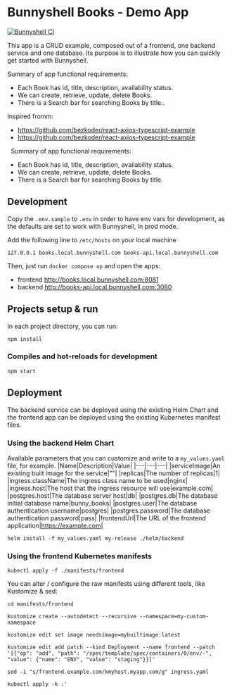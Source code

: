 # Bunnyshell Books - Demo App

[![Bunnyshell CI](https://github.com/aris-bunnyshell/demo-books/actions/workflows/bns_ci.yml/badge.svg?branch=master)](https://github.com/aris-bunnyshell/demo-books/actions/workflows/bns_ci.yml)

This app is a CRUD example, composed out of a frontend, one backend service and one database.
Its purpose is to illustrate how you can quickly get started with Bunnyshell.

Summary of app functional requirements:
- Each Book has id, title, description, availability status.
- We can create, retrieve, update, delete Books.
- There is a Search bar for searching Books by title..

Inspired fromm:
- https://github.com/bezkoder/react-axios-typescript-example
- https://github.com/bezkoder/react-axios-typescript-example

&nbsp;
Summary of app functional requirements:
- Each Book has id, title, description, availability status.
- We can create, retrieve, update, delete Books.
- There is a Search bar for searching Books by title.


## Development
Copy the `.env.sample` to `.env` in order to have env vars for development, as the defaults are set to work with Bunnyshell, in prod mode.

Add the following line to `/etc/hosts` on your local machine

```
127.0.0.1 books.local.bunnyshell.com books-api.local.bunnyshell.com
```

Then, just run `docker compose up` and open the apps:
- frontend http://books.local.bunnyshell.com:8081
- backend http://books-api.local.bunnyshell.com:3080

## Projects setup & run

In each project directory, you can run:

```
npm install
```

### Compiles and hot-reloads for development

```
npm start
```

## Deployment
The backend service can be deployed using the existing Helm Chart and the frontend app can be deployed using the existing Kubernetes manifest files.

### Using the backend Helm Chart
Available parameters that you can customize and write to a `my_values.yaml` file, for example.
|Name|Description|Value|
|---|---|---|
|serviceImage|An existing built image for the service|""|
|replicas|The number of replicas|1|
|ingress.className|The ingress class name to be used|nginx|
|ingress.host|The host that the ingress resource will use|example.com|
|postgres.host|The database server host|db| 
|postgres.db|The database initial database name|bunny_books|
|postgres.user|The database authentication username|postgres|
|postgres.password|The database authentication password|pass|
|frontendUrl|The URL of the frontend application|https://example.com|

```
helm install -f my_values.yaml my-release ./helm/backend
```

### Using the frontend Kubernetes manifests
```
kubectl apply -f ./manifests/frontend
```
You can alter / configure the raw manifests using different tools, like Kustomize & sed:
```
cd manifests/frontend

kustomize create --autodetect --recursive --namespace=my-custom-namespace

kustomize edit set image needsimage=mybuiltimage:latest

kustomize edit add patch --kind Deployment --name frontend --patch '[{"op": "add", "path": "/spec/template/spec/containers/0/env/-", "value": {"name": "ENV", "value": "staging"}}]'

sed -i "s/frontend.example.com/kmyhost.myapp.com/g" ingress.yaml

kubectl apply -k .'
```
